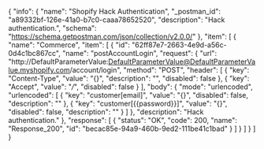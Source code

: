 {
  "info": {
    "name": "Shopify Hack Authentication",
    "_postman_id": "a89332bf-126e-41a0-b7c0-caaa78652520",
    "description": "Hack authentication.",
    "schema": "https://schema.getpostman.com/json/collection/v2.0.0/"
  },
  "item": [
    {
      "name": "Commerce",
      "item": [
        {
          "id": "62ff87e7-2663-4e9d-a56c-0d4c1bc867cc",
          "name": "postAccountLogin",
          "request": {
            "url": "http://DefaultParameterValue:DefaultParameterValue@DefaultParameterValue.myshopify.com/account/login",
            "method": "POST",
            "header": [
              {
                "key": "Content-Type",
                "value": "{}",
                "description": "",
                "disabled": false
              },
              {
                "key": "Accept",
                "value": "*/*",
                "disabled": false
              }
            ],
            "body": {
              "mode": "urlencoded",
              "urlencoded": [
                {
                  "key": "customer[email]",
                  "value": "{}",
                  "disabled": false,
                  "description": ""
                },
                {
                  "key": "customer[{{password}}]",
                  "value": "{}",
                  "disabled": false,
                  "description": ""
                }
              ]
            },
            "description": "Hack authentication."
          },
          "response": [
            {
              "status": "OK",
              "code": 200,
              "name": "Response_200",
              "id": "becac85e-94a9-460b-9ed2-111be41c1bad"
            }
          ]
        }
      ]
    }
  ]
}